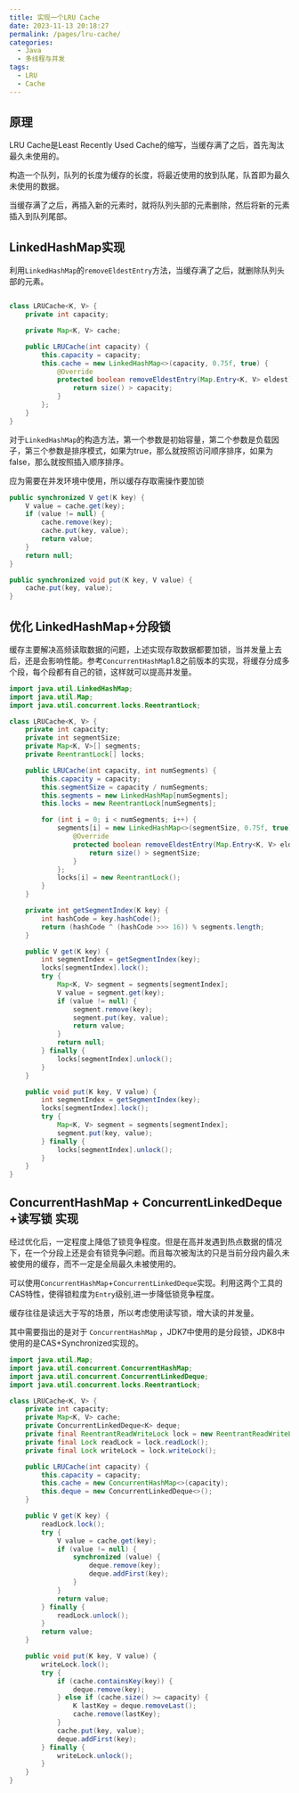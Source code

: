 ```yaml
---
title: 实现一个LRU Cache
date: 2023-11-13 20:18:27
permalink: /pages/lru-cache/
categories:
  - Java
  - 多线程与并发
tags:
  - LRU
  - Cache
--- 
```


## 原理

LRU Cache是Least Recently Used Cache的缩写，当缓存满了之后，首先淘汰最久未使用的。

构造一个队列，队列的长度为缓存的长度，将最近使用的放到队尾，队首即为最久未使用的数据。

当缓存满了之后，再插入新的元素时，就将队列头部的元素删除，然后将新的元素插入到队列尾部。

## LinkedHashMap实现

利用`LinkedHashMap`的`removeEldestEntry`方法，当缓存满了之后，就删除队列头部的元素。

```java

class LRUCache<K, V> {
    private int capacity;

    private Map<K, V> cache;

    public LRUCache(int capacity) {
        this.capacity = capacity;
        this.cache = new LinkedHashMap<>(capacity, 0.75f, true) {
            @Override
            protected boolean removeEldestEntry(Map.Entry<K, V> eldest) {
                return size() > capacity;
            }
        };
    }
}
```
对于`LinkedHashMap`的构造方法，第一个参数是初始容量，第二个参数是负载因子，第三个参数是排序模式，如果为true，那么就按照访问顺序排序，如果为false，那么就按照插入顺序排序。

应为需要在并发环境中使用，所以缓存存取需操作要加锁

```java
public synchronized V get(K key) {
    V value = cache.get(key);
    if (value != null) {
        cache.remove(key);
        cache.put(key, value);
        return value;
    }
    return null;
}

public synchronized void put(K key, V value) {
    cache.put(key, value);
}
```

## 优化 LinkedHashMap+分段锁

缓存主要解决高频读取数据的问题，上述实现存取数据都要加锁，当并发量上去后，还是会影响性能。参考`ConcurrentHashMap`1.8之前版本的实现，将缓存分成多个段，每个段都有自己的锁，这样就可以提高并发量。

```java
import java.util.LinkedHashMap;
import java.util.Map;
import java.util.concurrent.locks.ReentrantLock;

class LRUCache<K, V> {
    private int capacity;
    private int segmentSize;
    private Map<K, V>[] segments;
    private ReentrantLock[] locks;

    public LRUCache(int capacity, int numSegments) {
        this.capacity = capacity;
        this.segmentSize = capacity / numSegments;
        this.segments = new LinkedHashMap[numSegments];
        this.locks = new ReentrantLock[numSegments];

        for (int i = 0; i < numSegments; i++) {
            segments[i] = new LinkedHashMap<>(segmentSize, 0.75f, true) {
                @Override
                protected boolean removeEldestEntry(Map.Entry<K, V> eldest) {
                    return size() > segmentSize;
                }
            };
            locks[i] = new ReentrantLock();
        }
    }

    private int getSegmentIndex(K key) {
        int hashCode = key.hashCode();
        return (hashCode ^ (hashCode >>> 16)) % segments.length;
    }

    public V get(K key) {
        int segmentIndex = getSegmentIndex(key);
        locks[segmentIndex].lock();
        try {
            Map<K, V> segment = segments[segmentIndex];
            V value = segment.get(key);
            if (value != null) {
                segment.remove(key);
                segment.put(key, value);
                return value;
            }
            return null;
        } finally {
            locks[segmentIndex].unlock();
        }
    }

    public void put(K key, V value) {
        int segmentIndex = getSegmentIndex(key);
        locks[segmentIndex].lock();
        try {
            Map<K, V> segment = segments[segmentIndex];
            segment.put(key, value);
        } finally {
            locks[segmentIndex].unlock();
        }
    }
}
```

## ConcurrentHashMap + ConcurrentLinkedDeque +读写锁 实现

经过优化后，一定程度上降低了锁竞争程度。但是在高并发遇到热点数据的情况下，在一个分段上还是会有锁竞争问题。而且每次被淘汰的只是当前分段内最久未被使用的缓存，而不一定是全局最久未被使用的。

可以使用`ConcurrentHashMap`+`ConcurrentLinkedDeque`实现。利用这两个工具的CAS特性，使得锁粒度为`Entry`级别,进一步降低锁竞争程度。

缓存往往是读远大于写的场景，所以考虑使用读写锁，增大读的并发量。

其中需要指出的是对于 `ConcurrentHashMap` ，JDK7中使用的是分段锁，JDK8中使用的是CAS+Synchronized实现的。

```java
import java.util.Map;
import java.util.concurrent.ConcurrentHashMap;
import java.util.concurrent.ConcurrentLinkedDeque;
import java.util.concurrent.locks.ReentrantLock;

class LRUCache<K, V> {
    private int capacity;
    private Map<K, V> cache;
    private ConcurrentLinkedDeque<K> deque;
    private final ReentrantReadWriteLock lock = new ReentrantReadWriteLock();
    private final Lock readLock = lock.readLock();
    private final Lock writeLock = lock.writeLock();

    public LRUCache(int capacity) {
        this.capacity = capacity;
        this.cache = new ConcurrentHashMap<>(capacity);
        this.deque = new ConcurrentLinkedDeque<>();
    }

    public V get(K key) {
        readLock.lock();
        try { 
            V value = cache.get(key);
            if (value != null) {
                synchronized (value) {
                    deque.remove(key);
                    deque.addFirst(key);
                }
            }
            return value;
        } finally {
            readLock.unlock();
        }
        return value;
    }

    public void put(K key, V value) {
        writeLock.lock();
        try {
            if (cache.containsKey(key)) {
                deque.remove(key);
            } else if (cache.size() >= capacity) {
                K lastKey = deque.removeLast();
                cache.remove(lastKey);
            }
            cache.put(key, value);
            deque.addFirst(key);
        } finally {
            writeLock.unlock();
        }
    }
}

```